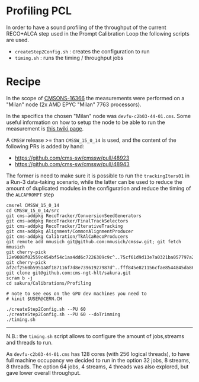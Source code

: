# Profiling PCL

In order to have a sound profiling of the throughput of the current RECO+ALCA step used in the Prompt Calibration Loop the following scripts are used.
- `createStep2Config.sh` : creates the configuration to run
- `timing.sh` : runs the timing / throughput jobs


# Recipe

In the scope of [CMSONS-16366](https://its.cern.ch/jira/browse/CMSONS-16366) the measurements were performed on a "Milan" node (2x AMD EPYC "Milan" 7763 processors).

In the specifics the chosen "Milan" node was `devfu-c2b03-44-01.cms`. Some useful information on how to setup the node to be able to run the measurement is [this twiki page](https://twiki.cern.ch/twiki/bin/viewauth/CMS/TriggerDevelopmentWithGPUs).


A `CMSSW` release >= than `CMSSW_15_0_14` is used, and the content of the following PRs is added by hand:
- https://github.com/cms-sw/cmssw/pull/48923
- https://github.com/cms-sw/cmssw/pull/48943

The former is need to make sure it is possible to run the `trackingIters01` in a Run-3 data-taking scenario, while the latter can be used to reduce the amount of duplicated modules in the configuration and reduce the timing of the `ALCAPROMPT` step

```
cmsrel CMSSW_15_0_14
cd CMSSW_15_0_14/src
git cms-addpkg RecoTracker/ConversionSeedGenerators
git cms-addpkg RecoTracker/FinalTrackSelectors
git cms-addpkg RecoTracker/IterativeTracking
git cms-addpkg Alignment/CommonAlignmentProducer
git cms-addpkg Calibration/TkAlCaRecoProducers
git remote add mmusich git@github.com:mmusich/cmssw.git; git fetch mmusich
git cherry-pick 12e9008f02559c454bf54c1aa4dd6c7226309c9c^..75cf61d9d13e7a0321ba057797a2536f8be59f84
git cherry-pick af2cf2560b5951a8f187116f7d8e73961927987d^..fff845e821156cfae8544845da865d00880f0f9d
git clone git@github.com:cms-ngt-hlt/sakura.git
scram b -j
cd sakura/Calibrations/Profiling

# note to see eos on the GPU dev machines you need to
# kinit $USER@CERN.CH

./createStep2Config.sh --PU 60 
./createStep2Config.sh --PU 60 --doTrimming
./timing.sh
```

-----
N.B.: the `timing.sh` script allows to configure the amount of jobs,streams and threads to run.

As `devfu-c2b03-44-01.cms` has 128 cores (with 256 logical threads), to have full machine occupancy we decided to run in the option 32 jobs, 8 streams, 8 threads. The option 64 jobs, 4 streams, 4 threads was also explored, but gave lower overall throughput.
 